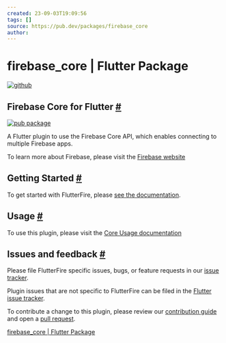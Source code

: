 ```yaml
---
created: 23-09-03T19:09:56
tags: []
source: https://pub.dev/packages/firebase_core
author:
---
```


# firebase_core | Flutter Package

[![github](https://raw.githubusercontent.com/firebase/flutterfire/master/resources/flutter_favorite.png)](https://flutter.dev/docs/development/packages-and-plugins/favorites)

## Firebase Core for Flutter [#](https://pub.dev/packages/firebase_core#firebase-core-for-flutter)

[![pub package](https://img.shields.io/pub/v/firebase_core.svg)](https://pub.dev/packages/firebase_core)

A Flutter plugin to use the Firebase Core API, which enables connecting to multiple Firebase apps.

To learn more about Firebase, please visit the [Firebase website](https://firebase.google.com/)

## Getting Started [#](https://pub.dev/packages/firebase_core#getting-started)

To get started with FlutterFire, please [see the documentation](https://firebase.flutter.dev/docs/overview).

## Usage [#](https://pub.dev/packages/firebase_core#usage)

To use this plugin, please visit the [Core Usage documentation](https://firebase.google.com/docs/flutter/setup)

## Issues and feedback [#](https://pub.dev/packages/firebase_core#issues-and-feedback)

Please file FlutterFire specific issues, bugs, or feature requests in our [issue tracker](https://github.com/firebase/flutterfire/issues/new).

Plugin issues that are not specific to FlutterFire can be filed in the [Flutter issue tracker](https://github.com/flutter/flutter/issues/new).

To contribute a change to this plugin, please review our [contribution guide](https://github.com/firebase/flutterfire/blob/main/CONTRIBUTING.md) and open a [pull request](https://github.com/firebase/flutterfire/pulls).

[firebase_core | Flutter Package](https://pub.dev/packages/firebase_core)

